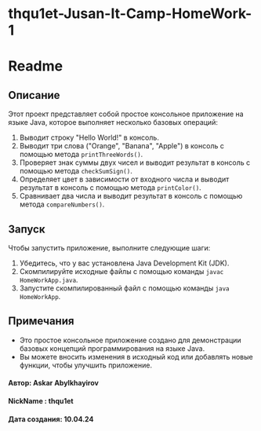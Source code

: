 # thqu1et-Jusan-It-Camp-HomeWork-1
# Readme

## Описание

Этот проект представляет собой простое консольное приложение на языке Java, которое выполняет несколько базовых операций:

1. Выводит строку "Hello World!" в консоль.
2. Выводит три слова ("Orange", "Banana", "Apple") в консоль с помощью метода `printThreeWords()`.
3. Проверяет знак суммы двух чисел и выводит результат в консоль с помощью метода `checkSumSign()`.
4. Определяет цвет в зависимости от входного числа и выводит результат в консоль с помощью метода `printColor()`.
5. Сравнивает два числа и выводит результат в консоль с помощью метода `compareNumbers()`.

## Запуск

Чтобы запустить приложение, выполните следующие шаги:

1. Убедитесь, что у вас установлена Java Development Kit (JDK).
2. Скомпилируйте исходные файлы с помощью команды `javac HomeWorkApp.java`.
3. Запустите скомпилированный файл с помощью команды `java HomeWorkApp`.

## Примечания

- Это простое консольное приложение создано для демонстрации базовых концепций программирования на языке Java.
- Вы можете вносить изменения в исходный код или добавлять новые функции, чтобы улучшить приложение.

#### Автор: Askar Abylkhayirov
#### NickName : thqu1et
#### Дата создания: 10.04.24